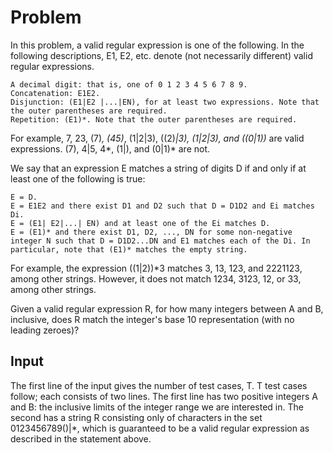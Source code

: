 # Problem

In this problem, a valid regular expression is one of the following. In the following descriptions, E1, E2, etc. denote (not necessarily different) valid regular expressions.

    A decimal digit: that is, one of 0 1 2 3 4 5 6 7 8 9.
    Concatenation: E1E2.
    Disjunction: (E1|E2 |...|EN), for at least two expressions. Note that the outer parentheses are required.
    Repetition: (E1)*. Note that the outer parentheses are required.

For example, 7, 23, (7)*, (45)*, (1|2|3), ((2)*|3), (1|2|3), and ((0|1))* are valid expressions. (7), 4|5, 4*, (1|), and (0|1)* are not.

We say that an expression E matches a string of digits D if and only if at least one of the following is true:

    E = D.
    E = E1E2 and there exist D1 and D2 such that D = D1D2 and Ei matches Di.
    E = (E1| E2|...| EN) and at least one of the Ei matches D.
    E = (E1)* and there exist D1, D2, ..., DN for some non-negative integer N such that D = D1D2...DN and E1 matches each of the Di. In particular, note that (E1)* matches the empty string.

For example, the expression ((1|2))*3 matches 3, 13, 123, and 2221123, among other strings. However, it does not match 1234, 3123, 12, or 33, among other strings.

Given a valid regular expression R, for how many integers between A and B, inclusive, does R match the integer's base 10 representation (with no leading zeroes)?

## Input

The first line of the input gives the number of test cases, T. T test cases follow; each consists of two lines. The first line has two positive integers A and B: the inclusive limits of the integer range we are interested in. The second has a string R consisting only of characters in the set 0123456789()|*, which is guaranteed to be a valid regular expression as described in the statement above.
